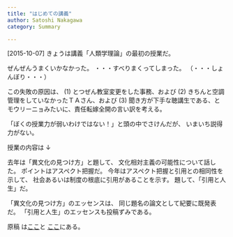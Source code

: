 ```yaml
---
title: "はじめての講義"
author: Satoshi Nakagawa
category: Summary

---
```


[2015-10-07]  きょうは講義「人類学理論」の最初の授業だ。

 ぜんぜんうまくいかなかった。
・・・すべりまくってしまった。
（・・・しょんぼり・・・）

 この失敗の原因は、
(1) とつぜん教室変更をした事務、および
(2) きちんと空調管理をしていなかったＴＡさん、および
(3) 聞き方が下手な聴講生である、と
モウリーニョみたいに、責任転嫁全開の言い訳を考える。

 「ぼくの授業力が弱いわけではない！」と頭の中でさけんだが、
いまいち説得力がない。

 授業の内容は ↓

<!--more-->

 去年は「異文化の見つけ方」と題して、
文化相対主義の可能性について話した。
ポイントはアスペクト把握だ。
今年はアスペクト把握と引用との相同性を示して、
社会あるいは制度の根底に引用があることを示す。
題して、「引用と人生」だ。

 「異文化の見つけ方」のエッセンスは、
同じ題名の論文として紀要に既発表だ。
「引用と人生」のエッセンスも投稿ずみである。

 原稿
は[ここ](/~satoshi/anthrop/works/paper-2/pigeon.html)と
[ここ](/~satoshi/anthrop/works/paper-2/quotes.html)にある。

